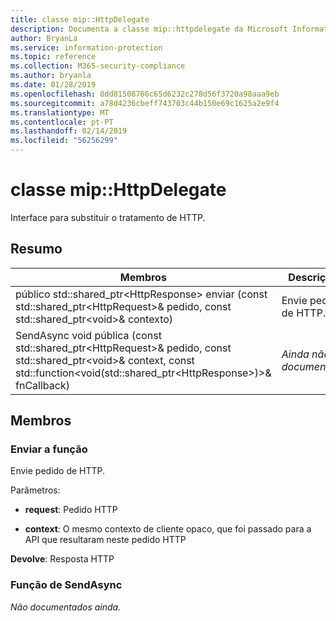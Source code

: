 ```yaml
---
title: classe mip::HttpDelegate
description: Documenta a classe mip::httpdelegate da Microsoft Information Protection (MIP) SDK.
author: BryanLa
ms.service: information-protection
ms.topic: reference
ms.collection: M365-security-compliance
ms.author: bryanla
ms.date: 01/28/2019
ms.openlocfilehash: 8dd81508766c65d6232c278d56f3720a98aaa9eb
ms.sourcegitcommit: a78d4236cbeff743703c44b150e69c1625a2e9f4
ms.translationtype: MT
ms.contentlocale: pt-PT
ms.lasthandoff: 02/14/2019
ms.locfileid: "56256299"
---
```

# <a name="class-miphttpdelegate"></a>classe mip::HttpDelegate 
Interface para substituir o tratamento de HTTP.
  
## <a name="summary"></a>Resumo
 Membros                        | Descrições                                
--------------------------------|---------------------------------------------
público std::shared_ptr\<HttpResponse\> enviar (const std::shared_ptr\<HttpRequest\>& pedido, const std::shared_ptr\<void\>& contexto)  |  Envie pedido de HTTP.
SendAsync void pública (const std::shared_ptr\<HttpRequest\>& pedido, const std::shared_ptr\<void\>& context, const std::function\<void(std::shared_ptr\<HttpResponse\>)\>& fnCallback)  | _Ainda não documentado._
  
## <a name="members"></a>Membros
  
### <a name="send-function"></a>Enviar a função
Envie pedido de HTTP.

Parâmetros:  
* **request**: Pedido HTTP 


* **context**: O mesmo contexto de cliente opaco, que foi passado para a API que resultaram neste pedido HTTP



  
**Devolve**: Resposta HTTP
  
### <a name="sendasync-function"></a>Função de SendAsync
_Não documentados ainda._
